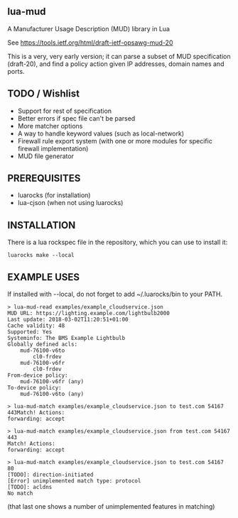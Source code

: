 lua-mud
-------

A Manufacturer Usage Description (MUD) library in Lua

See https://tools.ietf.org/html/draft-ietf-opsawg-mud-20

This is a very, very early version; it can parse a subset of MUD specification (draft-20), and find a policy action given IP addresses, domain names and ports.


TODO / Wishlist
---------------

- Support for rest of specification
- Better errors if spec file can't be parsed
- More matcher options
- A way to handle keyword values (such as local-network)
- Firewall rule export system (with one or more modules for specific firewall implementation)
- MUD file generator

PREREQUISITES
-------------

- luarocks (for installation)
- lua-cjson (when not using luarocks)


INSTALLATION
------------

There is a lua rockspec file in the repository, which you can use to install it:

    luarocks make --local


EXAMPLE USES
------------

If installed with --local, do not forget to add ~/.luarocks/bin to your PATH.

    > lua-mud-read examples/example_cloudservice.json 
    MUD URL: https://lighting.example.com/lightbulb2000
    Last update: 2018-03-02T11:20:51+01:00
    Cache validity: 48
    Supported: Yes
    Systeminfo: The BMS Example Lightbulb
    Globally defined acls:
        mud-76100-v6to
            cl0-frdev
        mud-76100-v6fr
            cl0-frdev
    From-device policy:
        mud-76100-v6fr (any)
    To-device policy:
        mud-76100-v6to (any)
    
    > lua-mud-match examples/example_cloudservice.json to test.com 54167 443Match! Actions:
    forwarding: accept
    
    > lua-mud-match examples/example_cloudservice.json from test.com 54167 443
    Match! Actions:
    forwarding: accept

    > lua-mud-match examples/example_cloudservice.json to test.com 54167 80
    [TODO]: direction-initiated
    [Error] unimplemented match type: protocol
    [TODO]: acldns
    No match
    
(that last one shows a number of unimplemented features in matching)

